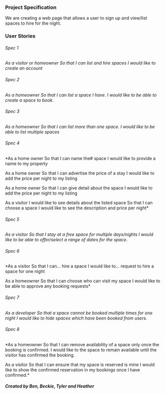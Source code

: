 ### Project Specification
We are creating a web page that allows a user to sign up and view/list spaces to hire for the night.

### User Stories

###### Spec 1
*As a visitor or homeowner
So that I can list and hire spaces
I would like to create an account*

###### Spec 2
*As a homeowner
So that I can list a space I have.
I would like to be able to create a space to book.*

###### Spec 3
*As a homeowner
So that I can list more than one space.
I would like to be able to list multiple spaces*

###### Spec 4
*As a home owner
So that I can name the# space
I would like to provide a name to my property

As a home owner
So that I can advertise the price of a stay
I would like to add the price per night to my listing

As a home owner
So that I can give detail about the space
I would like to add the price per night to my listing

As a visitor I would like to see details about the listed space
So that I can choose a space
I would like to see the description and price per night*

###### Spec 5
*As a visitor
So that I stay at a free space for multiple days/nights
I would like to be able to offer/select a range of dates for the space.*

###### Spec 6
*As a visitor
So that I can… hire a space
I would like to… request to hire a space for one night

As a homeowner
So that I can choose who can visit my space
I would like to be able to approve any booking requests*

###### Spec 7
*As a developer
So that a space cannot be booked multiple times for one night
I would like to hide spaces which have been booked from users.*

###### Spec 8
*As a homeowner
So that I can remove availability of a space only once the booking is confirmed.
I would like to the space to remain available until the visitor has confirmed the booking.

As a visitor
So that I can ensure that my space is reserved is mine
I would like to show the confirmed reservation in my bookings once I have confirmed.*


##### Created by Ben, Beckie, Tyler and Heather
